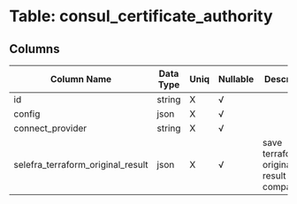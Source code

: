 # Table: consul_certificate_authority

## Columns 

|  Column Name   |  Data Type  | Uniq | Nullable | Description | 
|  ----  | ----  | ----  | ----  | ---- | 
| id | string | X | √ |  | 
| config | json | X | √ |  | 
| connect_provider | string | X | √ |  | 
| selefra_terraform_original_result | json | X | √ | save terraform original result for compatibility | 


